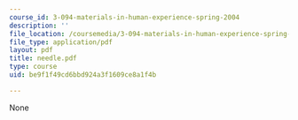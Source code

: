 ```yaml
---
course_id: 3-094-materials-in-human-experience-spring-2004
description: ''
file_location: /coursemedia/3-094-materials-in-human-experience-spring-2004/be9f1f49cd6bbd924a3f1609ce8a1f4b_needle.pdf
file_type: application/pdf
layout: pdf
title: needle.pdf
type: course
uid: be9f1f49cd6bbd924a3f1609ce8a1f4b

---
```

None